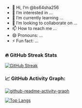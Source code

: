 - 👋 Hi, I’m @bs64sha256
- 👀 I’m interested in ...
- 🌱 I’m currently learning ...
- 💞️ I’m looking to collaborate on ...
- 📫 How to reach me ...
- 😄 Pronouns: ...
- ⚡ Fun fact: ...

### 🔥 GitHub Streak Stats
[![GitHub Streak](https://github-readme-streak-stats.herokuapp.com/?user=bs64sha256&theme=dark)](https://git.io/streak-stats)

### 📈 GitHub Activity Graph:
[![github-readme-activity-graph](https://github-readme-stats.vercel.app/api?username=bs64sha256&show_icons=true&theme=radical)](https://github.com/anuraghazra/github-readme-stats?tab=readme-ov-file)

[![Top Langs](https://github-readme-stats.vercel.app/api/top-langs/?username=bs64sha256&theme=dark)](https://github.com/anuraghazra/github-readme-stats)


<!---
bs64sha256/bs64sha256 is a ✨ special ✨ repository because its `README.md` (this file) appears on your GitHub profile.
You can click the Preview link to take a look at your changes.
--->
